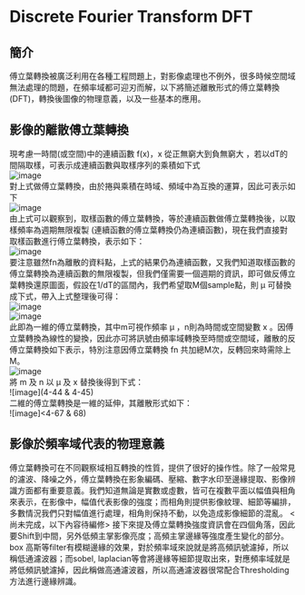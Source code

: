 # Discrete Fourier Transform DFT

## 簡介
傅立葉轉換被廣泛利用在各種工程問題上，對影像處理也不例外，很多時候空間域無法處理的問題，在頻率域都可迎刃而解，以下將簡述離散形式的傅立葉轉換(DFT)，轉換後圖像的物理意義，以及一些基本的應用。

## 影像的離散傅立葉轉換
現考慮一時間(或空間)中的連續函數 f(x)，x 從正無窮大到負無窮大 ，若以dT的間隔取樣，可表示成連續函數與取樣序列的乘積如下式<br>
![image](4-27)<br>
對上式做傅立葉轉換，由於捲與乘積在時域、頻域中為互換的運算，因此可表示如下<br>
![image](4-31)<br>
由上式可以觀察到，取樣函數的傅立葉轉換，等於連續函數做傅立葉轉換後，以取樣頻率為週期無限複製 (連續函數的傅立葉轉換仍為連續函數)，現在我們直接對取樣函數進行傅立葉轉換，表示如下：<br>
![image](4-39~4-40)<br>
要注意雖然fn為離散的資料點，上式的結果仍為連續函數，又我們知道取樣函數的傅立葉轉換為連續函數的無限複製，但我們僅需要一個週期的資訊，即可做反傅立葉轉換還原圖面，假設在1/dT的區間內，我們希望取M個sample點，則 μ 可替換成下式，帶入上式整理後可得：<br>
![image](4-41)<br>
![image](4-42)<br>
此即為一維的傅立葉轉換，其中m可視作頻率 μ ，n則為時間或空間變數 x 。因傅立葉轉換為線性的變換，因此亦可將訊號由頻率域轉換至時間或空間域，離散的反傅立葉轉換如下表示，特別注意因傅立葉轉換 fn 共加總M次，反轉回來時需除上M。<br>
![image](4-43)<br>
將 m 及 n 以 μ 及 x 替換後得到下式：<br>
![image](4-44 & 4-45)<br>
二維的傅立葉轉換是一維的延伸，其離散形式如下：<br>
![image]<4-67 & 68)<br>

## 影像於頻率域代表的物理意義
傅立葉轉換可在不同觀察域相互轉換的性質，提供了很好的操作性。除了一般常見的濾波、降噪之外，傅立葉轉換在影象編碼、壓縮、數字水印至邊緣提取、影像辨識方面都有重要意義。我們知道無論是實數或虛數，皆可在複數平面以幅值與相角來表示，在影像中，幅值代表影像的強度；而相角則提供影像紋理、細節等編排，多數情況我們只對幅值進行處理，相角則保持不動，以免造成影像細節的混亂。
<尚未完成，以下內容待編修>
接下來提及傅立葉轉換強度資訊會在四個角落，因此要Shift到中間，另外低頻主掌影像亮度；高頻主掌邊緣等強度產生變化的部分。box 高斯等filter有模糊邊緣的效果，對於頻率域來說就是將高頻訊號濾掉，所以稱低通濾波器；而sobel, laplacian等會將邊緣等細節提取出來，對應頻率域就是將低頻訊號濾掉，因此稱做高通濾波器，所以高通濾波器很常配合Thresholding方法進行邊緣辨識。
